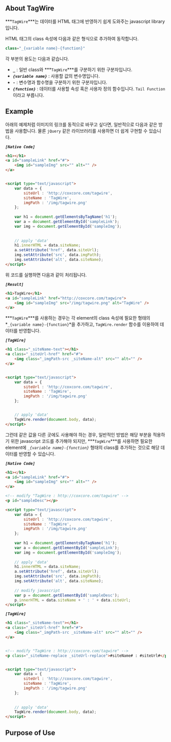 ## About TagWire

***`TagWire`***는 데이터를 HTML 태그에 반영하기 쉽게 도와주는 javascript library 입니다.

HTML 태그의 class 속성에 다음과 같은 형식으로 추가하여 동작합니다.
```javascript
class="_{variable name}-{function}"
```


각 부분의 용도는 다음과 같습니다.
* **`_`** : 일반 class와 ***`TagWire`***를 구분하기 위한 구분자입니다.
* ***`{variable name}`*** : 사용할 값의 변수명입니다.
* **`-`** : 변수명과 함수명을 구분하기 위한 구분자입니다.
* ***`{function}`*** : 데이터를 사용할 속성 혹은 사용자 정의 함수입니다. `Tail Function` 이라고 부릅니다.

## Example

아래의 예제처럼 이미지의 링크를 동적으로 바꾸고 싶다면, 일반적으로 다음과 같은 방법을 사용합니다. 물론 `jQuery` 같은 라이브러리를 사용하면 더 쉽게 구현할 수 있습니다.

***`[Native Code]`***
```html
<h1></h1>
<a id="sampleLink" href="#">
    <img id="sampleImg" src="" alt="" />
</a>


<script type="text/javascript">
    var data = {
    	siteUrl : 'http://coxcore.com/tagwire',
    	siteName : 'TagWire',
    	imgPath : '/img/tagwire.png'
    };
    
    var h1 = document.getElementsByTagName('h1');
    var a = document.getElementById('sampleLink');
    var img = document.getElementById('sampleImg');
    
    
    // apply 'data'
    h1.innerHTML = data.siteName;
    a.setAttribute('href', data.siteUrl);
    img.setAttribute('src', data.imgPath);
    img.setAttribute('alt', data.siteName);
</script>
```

위 코드를 실행하면 다음과 같이 처리됩니다.

***`[Result]`***
```html
<h1>TagWire</h1>
<a id="sampleLink" href="http://coxcore.com/tagwire">
    <img id="sampleImg" src="/img/tagwire.png" alt="TagWire" />
</a>
```


***`TagWire`***를 사용하는 경우는 각 element의 class 속성에 필요한 형태의 *`_{variable name}-{function}`*을 추가하고, `TagWire.render` 함수를 이용하여 데이터를 반영합니다.

***`[TagWire]`***
```html
<h1 class="_siteName-text"></h1>
<a class="_siteUrl-href" href="#">
    <img class="_imgPath-src _siteName-alt" src="" alt="" />
</a>


<script type="text/javascript">
    var data = {
    	siteUrl : 'http://coxcore.com/tagwire',
    	siteName : 'TagWire',
    	imgPath : '/img/tagwire.png'
    };


    // apply 'data'
    TagWire.render(document.body, data); 
</script>
```


그런데 같은 값을 다른 곳에도 사용해야 하는 경우, 일반적인 방법은 해당 부분을 적용하기 위한 javascript 코드를 추가해야 되지만, ***`TagWire`***를 사용하면 필요한 element에 *`_{variable name}-{function}`* 형태의 class를 추가하는 것으로 해당 데이터를 반영할 수 있습니다.

***`[Native Code]`***
```html
<h1></h1>
<a id="sampleLink" href="#">
    <img id="sampleImg" src="" alt="" />
</a>

<!-- modify "TagWire : http://coxcore.com/tagwire" -->
<p id="sampleDesc"></p>

<script type="text/javascript">
    var data = {
    	siteUrl : 'http://coxcore.com/tagwire',
    	siteName : 'TagWire',
    	imgPath : '/img/tagwire.png'
    };
    
    var h1 = document.getElementsByTagName('h1');
    var a = document.getElementById('sampleLink');
    var img = document.getElementById('sampleImg');
    
    // apply 'data'
    h1.innerHTML = data.siteName;
    a.setAttribute('href', data.siteUrl);
    img.setAttribute('src', data.imgPath);
    img.setAttribute('alt', data.siteName);
    
    // modify javascript
    var p = document.getElementById('sampleDesc');
    p.innerHTML = data.siteName + ' : ' + data.siteUrl;
</script>
```

***`[TagWire]`***
```html
<h1 class="_siteName-text"></h1>
<a class="_siteUrl-href" href="#">
    <img class="_imgPath-src _siteName-alt" src="" alt="" />
</a>


<!-- modify "TagWire : http://coxcore.com/tagwire" -->
<p class="_siteName-replace _siteUrl-replace">#siteName# : #siteUrl#</p>


<script type="text/javascript">
    var data = {
    	siteUrl : 'http://coxcore.com/tagwire',
    	siteName : 'TagWire',
    	imgPath : '/img/tagwire.png'
    };
    
    
    // apply 'data'
    TagWire.render(document.body, data);
</script>
```

## Purpose of Use

